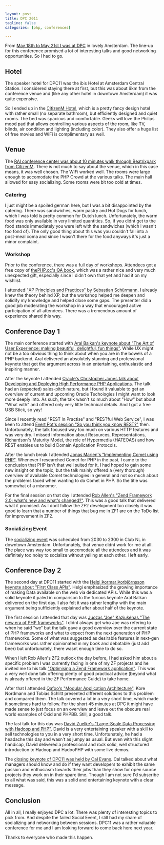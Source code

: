 ```yaml
---

layout: post
title: DPC 2011
tagline: false
categories: [php, conferences]

---
```


From [May 18th to May 21st I was at DPC][10] in lovely Amsterdam. The line-up for this
conference promised a lot of interesting talks and good networking opportunities.
So I had to go.

## Hotel

The speaker hotel for DPC11 was the ibis Hotel at Amsterdam Central Station.
I considered staying there at first, but this was about 6km from the conference
venue and (like any other hotel in downtown Amsterdam) it was quite expensive.

So I ended up in the [CitizenM Hotel][11], which is a pretty fancy design hotel with
rather small (no separate bathroom), but efficiently designed and quiet rooms.
The bed was spacious and comfortable. Geeks will love the Philips mood pad that
allows controlling various aspects of the room, like TV, blinds, air condition
and lighting (including color). They also offer a huge list of free movies and
WiFi is complimentary as well.

## Venue

The [RAI conference center was about 10 minutes walk through Beatrixpark from CitizenM][12].
There is not much to say about the venue, which in this case means, it was well chosen.
The WiFi worked well. The rooms were large enough to accomodate the PHP Crowd
at the various talks. The main hall allowed for easy socializing. Some rooms
were bit too cold at times.

### Catering

I just might be a spoiled german here, but I was a bit disappointed by the
catering. There was sandwiches, warm pastry and Hot Dogs for lunch, which I was
told is pretty common for Dutch lunch. Unfortunately, the warm food was only
available in very limited quantities. So, if you didnt get to the food stands
immediately you were left with the sandwiches (which I wasn't too fond of).
The only good thing about this was you couldn't fall into a post-meal coma and since
I wasn't there for the food anyways it's just a minor complaint.

### Workshop

Prior to the conference, there was a full day of workshops. Attendees got a free copy
of [thePHP.cc's QA book][13], which was a rather nice
and very much unexpected gift, especially since I didn't own that yet and had
it on my wishlist.

I attended ["XP Principles and Practices" by Sebastian Schürmann][14].
I already knew the theory behind XP, but the workshop helped me deepen and
solidify my knowledge and helped close some gaps. The presenter did a good
job moderating the workshop in a way that encouraged active participation
of all attendees. There was a tremendous amount of experience shared this way.

## Conference Day 1

The main conference started with [Aral Balkan's keynote about "The Art of User Experience: making beautiful, delightful, fun things"][1]. While UX might not
be a too obvious thing to think about when you are in the bowels of a PHP
backend, Aral delivered an absolutely stunning and professional keynote that
got the argument across in an entertaining, enthusiastic and inspiring manner.

After the keynote I attended [Oracle's Christopher Jones talk about Developing and Deploying High Performance PHP Applications][2]. The talk had an (expected)
sales-pitch nature, but I found it valuable to get an overview of current and
upcoming Oracle Techologies I might want to look more deeply into. As such,
the talk wasn't so much about "How" but about "What with" and offered only
very little technical details. And I got a free USB Stick, so yay!

Since I recently read "REST In Practise" and "RESTful Web Service", I was keen
to attend [Evert Pot's session "So you think you know REST?"][3] then.
Unfortunately, the talk focused way too much on various HTTP features and was
very dry. I missed information about Resources, Representations, Richardson's
Maturity Model, the role of Hypermedia (HATEOAS) and how REST enables us to
build Domain Application Protocols.

After the lunch break I attended [Jonas Marien's "Implementing Comet using PHP"][5].
Whenever I researched Comet for PHP in the past, I came to the conclusion that
PHP isn't that well suited for it. I had hoped to gain some new insight on the topic,
but the talk mainly offered a (very thorough) overview of available Comet
technologies in general and not so much about the problems faced when wanting to
do Comet in PHP. So the title was somewhat of a misnomer.

For the final session on that day I attended [Rob Allen's "Zend Framework 2.0: what's new and what's changed?"][4]. This was a good talk that delivered what
it promised. As I dont follow the ZF2 development too closely it was good to
learn that a number of things that bug me in ZF1 are on the ToDo list for
improvement in ZF2.

### Socializing Event

The [socializing event][15] was scheduled from 2030 to 2300 in Club NL in downtown
Amsterdam. Unfortunately, that venue didnt work for me at all. The place was
way too small to accomodate all the attendees and it was definitely too noisy
to socialize without yelling at each other. I left early.

## Conference Day 2

The second day at DPC11 started with the [Helgi Þormar Þorbjörnsson keynote about "First Class APIs"][16]. Helgi emphasized the growing
importance of making Data available on the web via dedicated APIs. While this was
a solid keynote it paled in comparison to the furious keynote Aral Balkan delivered
on the first day. I also felt it was rather lengthy with the main argument being
sufficiently explained after about half of the keynote.

The first session I attended that day was [Juozas "Joe" Kaziukėnas "The new era of PHP frameworks"][6]. I didnt always get who Joe was refering to when he
said "we" but the talk gave a good overview over the current state of PHP
frameworks and what to expect from the next generation of PHP frameworks.
Some of what was suggested as desirable features in next-gen frameworks was
rather opinionated in my book and debatable (just add beer) but unfortunately,
there wasnt enough time to do so.

When I left Rob Allen's ZF2 outlook the day before, I had asked him about a
specific problem I was currently facing in one of my ZF projects and he invited
me to his talk ["Optimising a Zend Framework application"][7]. This was a very
well done talk offering plenty of good practical advice (beyond what is already
offered in the ZF Performance Guide) to take home.

After that I attended [Qafoo's "Modular Application Architecture"][17]. Kore
Nordmann and Tobias Schlitt presented different solutions to this problem and
compared them. The talk covered a lot in a very short time, which made it
sometimes hard to follow. For the short 45 minutes at DPC it might have made
sense to just focus on an overview and leave out the obscure real world examples
of Oxid and PHPBB. Still, a good talk.

The last talk for this day was [David Zuelke's "Large-Scale Data Processing with Hadoop and PHP"][8]. David is a very entertaining speaker with a skill to sell
technologies to you in a very short time. Unfortunately, he had a headache this
day and wasn't as jumpy as usual. But even with this slight handicap, David
delivered a professional and rock solid, well structured introduction to
Hadoop and HadooPHP with some live demos.

The [closing keynote of DPC11 was held by Cal Evans][9]. Cal talked about what
managers should know and do if they want developers to exhibit the same
passion and enthusiasm towards their jobs than they show for open source
projects they work on in their spare time. Though I am not sure I'd subscribe
to all what was said, this was a solid and entertaining keynote with a clear message.

## Conclusion

All in all, I really enjoyed DPC a lot. There was plenty of interesting topics
to pick from. And despite the failed Social Event, I still had my share
of socializing and networking between sessions. DPC11 was a rather valuable
conference for me and I am looking forward to come back here next year.

Thanks to everyone who made this happen.

 [1]: http://joind.in/talk/view/3375
 [2]: http://joind.in/talk/view/3225
 [3]: http://joind.in/talk/view/3231
 [4]: http://joind.in/talk/view/3238
 [5]: http://joind.in/talk/view/3237
 [6]: http://joind.in/talk/view/3244
 [7]: http://joind.in/talk/view/3245
 [8]: http://joind.in/talk/view/3252
 [9]: http://joind.in/talk/view/3254
 [10]: http://joind.in/event/view/603
 [11]: http://www.citizenm.com/
 [12]: http://bit.ly/mGFH3R
 [13]: http://qualityassuranceinphpprojects.com/
 [14]: http://joind.in/talk/view/3217
 [15]: http://joind.in/talk/view/3376
 [16]: http://joind.in/talk/view/3241
 [17]: http://joind.in/talk/view/3249